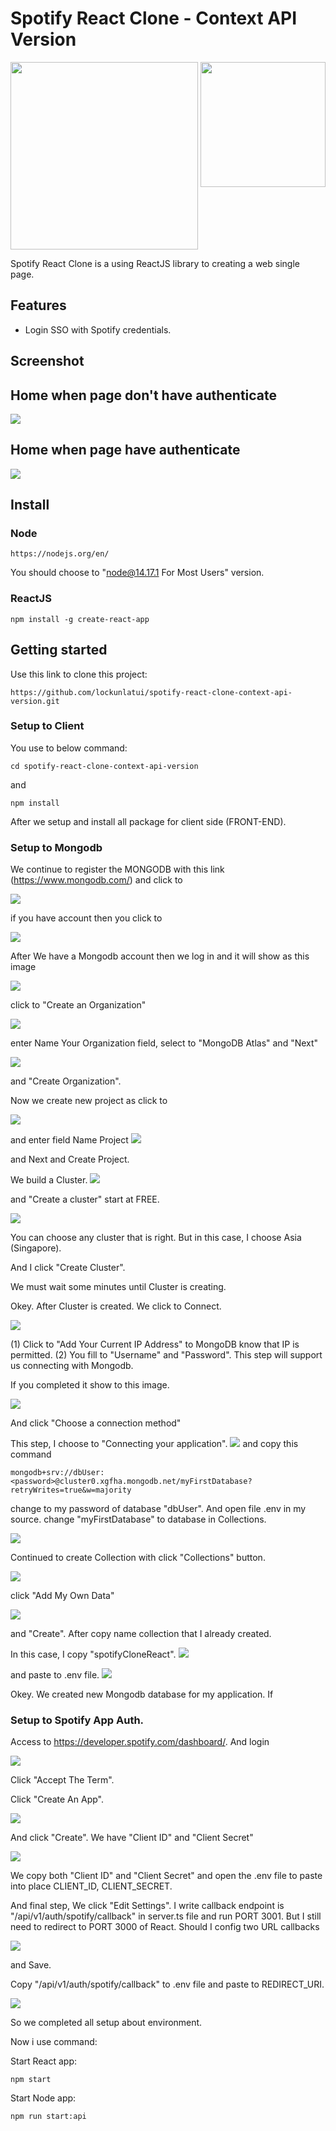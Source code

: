 # Spotify React Clone - Context API Version

<img src="./screenshot/spotify-logo.jpg" width="300">
<img align="right" src="./screenshot/reactjs-logo.png" width="200">

Spotify React Clone is a using ReactJS library to creating a web single page.

## Features

- Login SSO with Spotify credentials.

## Screenshot

## Home when page don't have authenticate

<img src="./screenshot/home-not-authenticate.png">

## Home when page have authenticate

<img src="./screenshot/home.png">

## Install

### Node

```
https://nodejs.org/en/
```

You should choose to "node@14.17.1 For Most Users" version.

### ReactJS

```
npm install -g create-react-app
```

## Getting started

Use this link to clone this project:

```
https://github.com/lockunlatui/spotify-react-clone-context-api-version.git
```

### Setup to Client

You use to below command:

```
cd spotify-react-clone-context-api-version
```

and

```
npm install
```

After we setup and install all package for client side (FRONT-END).

### Setup to Mongodb

We continue to register the MONGODB with this link (https://www.mongodb.com/)
and click to

<img src="./screenshot/try-free.png">

if you have account then you click to

<img src="./screenshot/sign-in.png">

After We have a Mongodb account then we log in and it will show as this image

<img src="./screenshot/create-organization.png">

click to "Create an Organization"

<img src="./screenshot/create-organization-1.png">

enter Name Your Organization field, select to "MongoDB Atlas" and "Next"

<img src="./screenshot/create-organization-2.png">

and "Create Organization".

Now we create new project as click to

<img src="./screenshot/new-project.png">

and enter field Name Project
<img src="./screenshot/enter-field-project.png">

and Next and Create Project.

We build a Cluster.
<img src="./screenshot/build-a-cluster.png">

and "Create a cluster" start at FREE.

<img src="./screenshot/build-a-cluster-1.png">

You can choose any cluster that is right. But in this case, I choose Asia (Singapore).

And I click "Create Cluster".

We must wait some minutes until Cluster is creating.

Okey. After Cluster is created. We click to Connect.

<img src="./screenshot/connecting-1.png">

(1) Click to "Add Your Current IP Address" to MongoDB know that IP is permitted.
(2) You fill to "Username" and "Password". This step will support us connecting with Mongodb.

If you completed it show to this image.

<img src="./screenshot/connecting-2.png">

And click "Choose a connection method"

This step, I choose to "Connecting your application".
<img src="./screenshot/connecting-3.png">
and copy this command

```
mongodb+srv://dbUser:<password>@cluster0.xgfha.mongodb.net/myFirstDatabase?retryWrites=true&w=majority
```

change <password> to my password of database "dbUser". And open file .env in my source.
change "myFirstDatabase" to database in Collections.

<img src="./screenshot/env-1.png">

Continued to create Collection with click "Collections" button.

<img src="./screenshot/create-database.png">

click "Add My Own Data"

<img src="./screenshot/create-database-1.png">

and "Create". After copy name collection that I already created.

In this case, I copy "spotifyCloneReact".
<img src="./screenshot/create-database-2.png">

and paste to .env file.
<img src="./screenshot/env-2.png">

Okey. We created new Mongodb database for my application. If

### Setup to Spotify App Auth.

Access to https://developer.spotify.com/dashboard/. And login

<img src="./screenshot/auth-spotify-1.png">

Click "Accept The Term".

Click "Create An App".

<img src="./screenshot/auth-spotify-2.png">

And click "Create". We have "Client ID" and "Client Secret"

<img src="./screenshot/auth-spotify-3.png">

We copy both "Client ID" and "Client Secret" and open the .env file to paste into place CLIENT_ID, CLIENT_SECRET.

And final step, We click "Edit Settings". I write callback endpoint is "/api/v1/auth/spotify/callback" in server.ts file and run PORT 3001. But I still need to redirect to PORT 3000 of React. Should I config two URL callbacks

<img src="./screenshot/auth-spotify-4.png">

and Save.

Copy "/api/v1/auth/spotify/callback" to .env file and paste to REDIRECT_URI.

<img src="./screenshot/env-3.png">

So we completed all setup about environment.

Now i use command:

Start React app:

```
npm start
```

Start Node app:

```
npm run start:api
```

